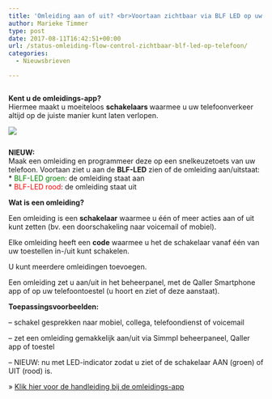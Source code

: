 ```yaml
---
title: 'Omleiding aan of uit? <br>Voortaan zichtbaar via BLF LED op uw toestel'
author: Marieke Timmer
type: post
date: 2017-08-11T16:42:51+00:00
url: /status-omleiding-flow-control-zichtbaar-blf-led-op-telefoon/
categories:
  - Nieuwsbrieven

---
```

<div class="row">
  <div class="medium-7 columns">
    <p>
      <b>Kent u de omleidings-app?</b><br /> Hiermee maakt u moeiteloos <strong>schakelaars </strong>waarmee u uw telefoonverkeer altijd op de juiste manier kunt laten verlopen.
    </p>
  </div>
  
  <div class="medium-5 columns">
    <a href="http://www.simmpl.nl/downloads/Simmpl_omleidingsapp.pdf"><img src="https://www.callvoiptelefonie.nl/wp-content/uploads/2017/08/flowcontrol_blf-2.png" class="alignright size-full" /></a></p>
  </div>
  
  <p>
    <b>NIEUW:</b><br /> Maak een omleiding en programmeer deze op een snelkeuzetoets van uw telefoon. Voortaan ziet u aan de <strong>BLF-LED</strong> zien of de omleiding aan/uitstaat:<br /> * <font color="green">BLF-LED groen</font>: de omleiding staat aan<br /> * <font color="red">BLF-LED rood</font>: de omleiding staat uit
  </p>
</div>

<!--more-->

**Wat is een omleiding?**
  
Een omleiding is een **schakelaar** waarmee u één of meer acties aan of uit kunt zetten (bv. een doorschakeling naar voicemail of mobiel).
  
Elke omleiding heeft een **code** waarmee u het de schakelaar vanaf één van uw toestellen in-/uit kunt schakelen.
  
U kunt meerdere omleidingen toevoegen.
  
Een omleiding zet u aan/uit in het beheerpanel, met de Qaller Smartphone app of op uw telefoontoestel (u hoort en ziet of deze aanstaat). 

**Toepassingsvoorbeelden:** 
  
&#8211; schakel gesprekken naar mobiel, collega, telefoondienst of voicemail
  
&#8211; zet een omleiding gemakkelijk aan/uit via Simmpl beheerpaneel, Qaller app of toestel
  
&#8211; NIEUW: nu met LED-indicator zodat u ziet of de schakelaar AAN (groen) of UIT (rood) is. 

&raquo; [Klik hier voor de handleiding bij de omleidings-app][1]

 [1]: http://www.simmpl.nl/downloads/Simmpl_omleidingsapp.pdf